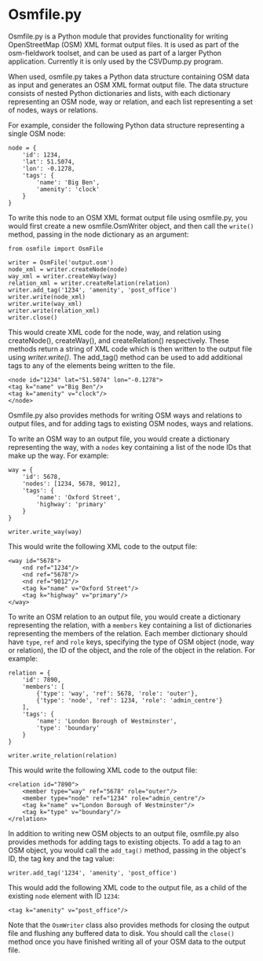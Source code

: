 # Osmfile.py

Osmfile.py is a Python module that provides functionality for writing
OpenStreetMap (OSM) XML format output files. It is used as part of the
osm-fieldwork toolset, and can be used as part of a larger Python
application. Currently it is only used by the CSVDump.py program.

When used, osmfile.py takes a Python data structure containing OSM
data as input and generates an OSM XML format output file. The data
structure consists of nested Python dictionaries and lists, with each
dictionary representing an OSM node, way or relation, and each list
representing a set of nodes, ways or relations.

For example, consider the following Python data structure representing
a single OSM node:

    node = {
        'id': 1234,
        'lat': 51.5074,
        'lon': -0.1278,
        'tags': {
            'name': 'Big Ben',
            'amenity': 'clock'
        }
    }

To write this node to an OSM XML format output file using osmfile.py,
you would first create a new osmfile.OsmWriter object, and then call
the `write()` method, passing in the node dictionary as an
argument:

    from osmfile import OsmFile

    writer = OsmFile('output.osm')
    node_xml = writer.createNode(node)
    way_xml = writer.createWay(way)
    relation_xml = writer.createRelation(relation)
    writer.add_tag('1234', 'amenity', 'post_office')
    writer.write(node_xml)
    writer.write(way_xml)
    writer.write(relation_xml)
    writer.close()


This would create XML code for the node, way, and relation using
createNode(), createWay(), and createRelation() respectively. These
methods return a string of XML code which is then written to the
output file using _writer.write()_. The add_tag() method can be used to
add additional tags to any of the elements being written to the file.

    <node id="1234" lat="51.5074" lon="-0.1278">
    <tag k="name" v="Big Ben"/>
    <tag k="amenity" v="clock"/>
    </node>

Osmfile.py also provides methods for writing OSM ways and relations to
output files, and for adding tags to existing OSM nodes, ways and
relations.

To write an OSM way to an output file, you would create a dictionary
representing the way, with a `nodes` key containing a list of the node
IDs that make up the way. For example:

    way = {
        'id': 5678,
        'nodes': [1234, 5678, 9012],
        'tags': {
            'name': 'Oxford Street',
            'highway': 'primary'
        }
    }

    writer.write_way(way)

This would write the following XML code to the output file:

    <way id="5678">
        <nd ref="1234"/>
        <nd ref="5678"/>
        <nd ref="9012"/>
        <tag k="name" v="Oxford Street"/>
        <tag k="highway" v="primary"/>
    </way>

To write an OSM relation to an output file, you would create a
dictionary representing the relation, with a `members` key containing
a list of dictionaries representing the members of the relation. Each
member dictionary should have `type`, `ref` and `role` keys,
specifying the type of OSM object (node, way or relation), the ID of
the object, and the role of the object in the relation. For example:

    relation = {
        'id': 7890,
        'members': [
            {'type': 'way', 'ref': 5678, 'role': 'outer'},
            {'type': 'node', 'ref': 1234, 'role': 'admin_centre'}
        ],
        'tags': {
            'name': 'London Borough of Westminster',
            'type': 'boundary'
        }
    }

    writer.write_relation(relation)


This would write the following XML code to the output file:

    <relation id="7890">
        <member type="way" ref="5678" role="outer"/>
        <member type="node" ref="1234" role="admin_centre"/>
        <tag k="name" v="London Borough of Westminster"/>
        <tag k="type" v="boundary"/>
    </relation>

In addition to writing new OSM objects to an output file, osmfile.py
also provides methods for adding tags to existing objects. To add a
tag to an OSM object, you would call the `add_tag()` method, passing
in the object's ID, the tag key and the tag value:

    writer.add_tag('1234', 'amenity', 'post_office')

This would add the following XML code to the output file, as a child
of the existing `node` element with ID `1234`:

    <tag k="amenity" v="post_office"/>

Note that the `OsmWriter` class also provides methods for closing the
output file and flushing any buffered data to disk. You should call
the `close()` method once you have finished writing all of your OSM
data to the output file.
